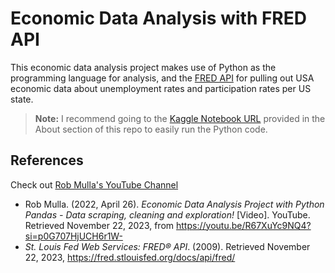 # Economic Data Analysis with FRED API

This economic data analysis project makes use of Python as the programming language for analysis, and the [FRED API](https://fredhelp.stlouisfed.org/fred/about/about-fred/what-is-fred/) for pulling out USA economic data about unemployment rates and participation rates per US state.


> **Note:**
> I recommend going to the [Kaggle Notebook URL](https://www.kaggle.com/code/joaquinsamson/economic-data-analysis-with-fredapi) provided in the About section of this repo to easily run the Python code.



## References

Check out [Rob Mulla's YouTube Channel]()

- Rob Mulla. (2022, April 26). _Economic Data Analysis Project with Python Pandas - Data scraping, cleaning and exploration!_ [Video]. YouTube. Retrieved November 22, 2023, from https://youtu.be/R67XuYc9NQ4?si=p0G707HjUCH6r1W-
- _St. Louis Fed Web Services: FRED® API_. (2009). Retrieved November 22, 2023, https://fred.stlouisfed.org/docs/api/fred/
